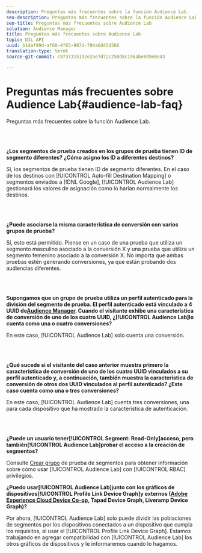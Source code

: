 ```yaml
---
description: Preguntas más frecuentes sobre la función Audience Lab.
seo-description: Preguntas más frecuentes sobre la función Audience Lab.
seo-title: Preguntas más frecuentes sobre Audience Lab
solution: Audience Manager
title: Preguntas más frecuentes sobre Audience Lab
topic: DIL API
uuid: b1daf99d-af60-4f65-987d-794a6d45d566
translation-type: tm+mt
source-git-commit: c9737315132e2ae7d72c250d8c196abe8d9e0e43

---
```



# Preguntas más frecuentes sobre Audience Lab{#audience-lab-faq}

Preguntas más frecuentes sobre la función Audience Lab.

<!-- 

audience-lab-faq.xml

 -->

<br> 

**¿Los segmentos de prueba creados en los grupos de prueba tienen ID de segmento diferentes? ¿Cómo asigno los ID a diferentes destinos?**

Sí, los segmentos de prueba tienen ID de segmento diferentes. En el caso de los destinos con [!UICONTROL Auto-fill Destination Mapping] o segmentos enviados a [!DNL Google], [!UICONTROL Audience Lab] gestionará los valores de asignación como lo harían normalmente los destinos.

<br> 

**¿Puede asociarse la misma característica de conversión con varios grupos de prueba?**

Sí, esto está permitido. Piense en un caso de una prueba que utiliza un segmento masculino asociado a la conversión X y una prueba que utiliza un segmento femenino asociado a la conversión X. No importa que ambas pruebas estén generando conversiones, ya que están probando dos audiencias diferentes.

<br> 

**Supongamos que un grupo de prueba utiliza un perfil autenticado para la división del segmento de prueba. El perfil autenticado está vinculado a 4 UUID de[Audience Manager](../reference/ids-in-aam.md). Cuando el visitante exhibe una característica de conversión de uno de los cuatro UUID, ¿[!UICONTROL Audience Lab]lo cuenta como una o cuatro conversiones?**

En este caso, [!UICONTROL Audience Lab] solo cuenta una conversión.

<br> 

**¿Qué sucede si el visitante del caso anterior muestra primero la característica de conversión de uno de los cuatro UUID vinculados a su perfil autenticado y, a continuación, también muestra la característica de conversión de otros dos UUID vinculados al perfil autenticado? ¿Este caso cuenta como una o tres conversiones?**

En este caso, [!UICONTROL Audience Lab] cuenta tres conversiones, una para cada dispositivo que ha mostrado la característica de autenticación.

<br> 

**¿Puede un usuario tener[!UICONTROL Segment: Read-Only]acceso, pero también[!UICONTROL Audience Lab]probar el acceso a la creación de segmentos?**

Consulte [Crear grupo](../features/audience-lab/audience-lab-manage-test-groups.md#create-test-groups) de prueba de segmentos para obtener información sobre cómo usar [!UICONTROL Audience Lab] con [!UICONTROL RBAC] privilegios.

**¿Puedo usar[!UICONTROL Audience Lab]junto con los gráficos de dispositivos[!UICONTROL Profile Link Device Graph]y externos ([Adobe Experience Cloud Device Co-op](https://marketing.adobe.com/resources/help/en_US/mcdc/mcdc-overview.html), Tapad Device Graph, Liveramp Device Graph)?**

Por ahora, [!UICONTROL Audience Lab] solo puede dividir las poblaciones de segmentos por los dispositivos conectados a un dispositivo que cumpla los requisitos, al usar el [!UICONTROL Profile Link Device Graph]. Estamos trabajando en agregar compatibilidad con [!UICONTROL Audience Lab] los otros gráficos de dispositivos y le informaremos cuando lo hagamos.
